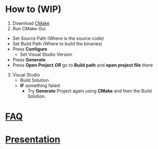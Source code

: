 # How to (WIP)

1. Download [CMake](https://cmake.org/download/)
2. Run CMake-Gui
  - Set Source Path (Where is the source code)
  - Set Build Path (Where to build the binaries)
  - Press **Configure**
     - Set Visual Studio Version 
  - Press **Generate**
  - Press **Open Project** ***OR*** go to **Build path** and **open project file** there
3. Visual Studio
   - Build Solution
   - **IF** something failed 
      - Try **Generate** Project again using **CMake** and then the Build Solution.

# [FAQ](https://github.com/Acerba/Acerba/wiki)
# [Presentation](https://github.com/Acerba/Acerba/blob/master/docs/AcerbaTech.pdf)

